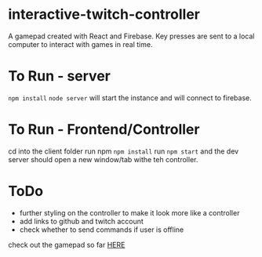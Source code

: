# interactive-twitch-controller

A gamepad created with React and Firebase.
Key presses are sent to a local computer to interact with games in real time.

# To Run - server

`npm install`
`node server` will start the instance and will connect to firebase.

# To Run - Frontend/Controller

cd into the client folder
run npm `npm install`
run `npm start` and the dev server should open a new window/tab withe teh controller.

# ToDo

 - further styling on the controller to make it look more like a controller
 - add links to github and twitch account
 - check whether to send commands if user is offline
 
 check out the gamepad so far [HERE](https://fir-keypress.firebaseapp.com/)
